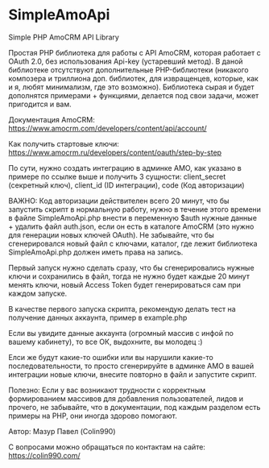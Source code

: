 # SimpleAmoApi
Simple PHP AmoCRM API Library

Простая PHP библиотека для работы с API AmoCRM, которая работает с OAuth 2.0, без использования Api-key (устаревший метод).
В даной библиотеке отсутствуют дополнительные PHP-библиотеки (никакого композера и триллиона доп. библиотек, для извращенцев, которые, как и я, любят минимализм, где это возможно).
Библиотека сырая и будет дополнятся примерами + функциями, делается под свои задачи, может пригодится и вам.

Документация AmoCRM: https://www.amocrm.com/developers/content/api/account/

Как получить стартовые ключи: https://www.amocrm.ru/developers/content/oauth/step-by-step

По сути, нужно создать интеграцию в админке АМО, как указано в примере по ссылке выше и получить 3 сущности: client_secret (секретный ключ), client_id (ID интеграции), code (Код авторизации)

ВАЖНО: Код авторизации действителен всего 20 минут, что бы запустить скрипт в нормальную работу, нужно в течение этого времени в файле SimpleAmoApi.php внести в переменную $auth нужные данные + удалить файл auth.json, если он есть в каталоге AmoCRM (это нужно для генерации новых ключей OAuth). Не забывайте, что бы сгенерировался новый файл с ключами, каталог, где лежит библиотека SimpleAmoApi.php должен иметь права на запись.

Первый запуск нужно сделать сразу, что бы сгенерировались нужные ключи и сохранились в файл, тогда не нужно будет каждые 20 минут менять ключи, новый Access Token будет генерироваться сам при каждом запуске.

В качестве первого запуска скрипта, рекомендую делать тест на получение данных аккаунта, пример в example.php

Если вы увидите данные аккаунта (огромный массив с инфой по вашему кабинету), то все ОК, выдохните, вы молодец :)

Елси же будут какие-то ошибки или вы нарушили какие-то последовательности, то просто сгенерируйте в админке АМО в вашей интеграции новые ключи, внесите повторно в файл и запустите скрипт.

Полезно:
Если у вас возникают трудности с корректным формированием массивов для добавления пользователей, лидов и прочего, не забывайте, что в документации, под каждым разделом есть примеры на PHP, они иногда здорово помогают.

Автор: Мазур Павел (Colin990)

С вопросами можно обращаться по контактам на сайте: https://colin990.com/

